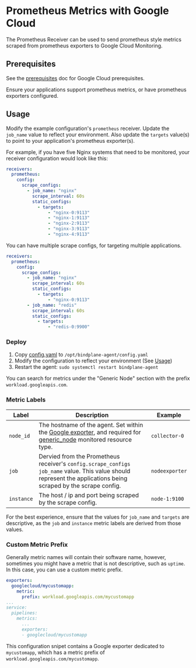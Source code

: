 # Prometheus Metrics with Google Cloud

The Prometheus Receiver can be used to send prometheus style metrics scraped from prometheus exporters to Google Cloud Monitoring.

## Prerequisites

See the [prerequisites](../README.md) doc for Google Cloud prerequisites.

Ensure your applications support prometheus metrics, or have prometheus exporters configured.

## Usage

Modify the example configuration's `prometheus` receiver. Update
the `job_name` value to reflect your environment. Also update the
`targets` value(s) to point to your application's prometheus exporter(s).

For example, if you have five Nginx systems that need to be
monitored, your receiver configuration would look like this:

```yaml
receivers:
  prometheus:
    config:
      scrape_configs:
        - job_name: "nginx"
          scrape_interval: 60s
          static_configs:
            - targets:
                - "nginx-0:9113"
                - "nginx-1:9113"
                - "nginx-2:9113"
                - "nginx-3:9113"
                - "nginx-4:9113"
```

You can have multiple scrape configs, for targeting multiple applications.

```yaml
receivers:
  prometheus:
    config:
      scrape_configs:
        - job_name: "nginx"
          scrape_interval: 60s
          static_configs:
            - targets:
                - "nginx-0:9113"
        - job_name: "redis"
          scrape_interval: 60s
          static_configs:
            - targets:
                - "redis-0:9900"
```

### Deploy

1. Copy [config.yaml](./config.yaml) to `/opt/bindplane-agent/config.yaml`
2. Modify the configuration to reflect your environment (See [Usage](./README.md#usage))
3. Restart the agent: `sudo systemctl restart bindplane-agent`

You can search for metrics under the "Generic Node" section
with the prefix `workload.googleapis.com`.

### Metric Labels

| Label      | Description                                                                                                                                                                                                                                                                                           | Example        |
| ---------- | ----------------------------------------------------------------------------------------------------------------------------------------------------------------------------------------------------------------------------------------------------------------------------------------------------- | -------------- |
| `node_id`  | The hostname of the agent. Set within the [Google exporter](https://github.com/observIQ/bindplane-agent/tree/main/exporter/googlecloudexporter#metric-processing-steps), and required for [generic_node](https://cloud.google.com/monitoring/api/resources#tag_generic_node) monitored resource type. | `collector-0`  |
| `job`      | Dervied from the Prometheus receiver's `config.scrape_configs` `job_name` value. This value should represent the applications being scraped by the scrape config.                                                                                                                                     | `nodeexporter` |
| `instance` | The host / ip and port being scraped by the scrape config.                                                                                                                                                                                                                                            | `node-1:9100`  |

For the best experience, ensure that the values for `job_name` and `targets` are descriptive, as the
`job` and `instance` metric labels are derived from those values.

### Custom Metric Prefix

Generally metric names will contain their software name, however, sometimes
you might have a metric that is not descriptive, such as `uptime`. In this case, you
can use a custom metric prefix.

```yaml
exporters:
  googlecloud/mycustomapp:
    metric:
      prefix: workload.googleapis.com/mycustomapp
...
service:
  pipelines:
    metrics:
      ...
      exporters:
      - googlecloud/mycustomapp
```

This configuration snipet contains a Google exporter dedicated to `mycustomapp`, which
has a metric prefix of `workload.googleapis.com/mycustomapp`.
